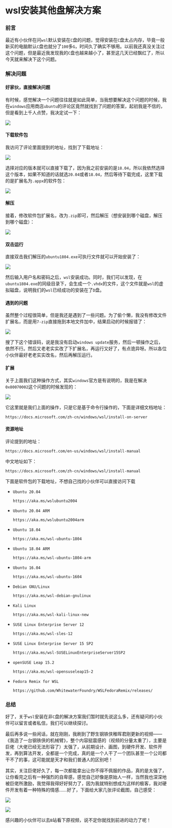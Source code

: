 # wsl安装其他盘解决方案



### 前言

最近有小伙伴在问`wsl`默认安装在`C`盘的问题，觉得安装在`C`盘太占内存，毕竟一般新买的电脑默认`C`盘也就分了`100`多`G`，时间久了确实不够用。以前我还真没关注过这个问题，但是最近我发现我的`C`盘也越来越小了，甚至这几天已经飘红了，所以今天就来解决下这个问题。

### 解决问题

#### 好家伙，直接解决问题

有时候，感觉解决一个问题往往就是如此简单，当我想要解决这个问题的时候，我在`windows`应用商店`ubuntu`的评论区竟然就找到了问题的答案，起初我是不信的，但是看到上千人点赞，我决定试一下：

![](https://syske-pic-bed.oss-cn-hangzhou.aliyuncs.com/imgs/images/20211008193136.png)

#### 下载软件包

我访问了评论里面提到的地址，找到了下载地址：

![](https://syske-pic-bed.oss-cn-hangzhou.aliyuncs.com/imgs/blog/20211008211443.png)

选择对应的版本就可以直接下载了，因为我之前安装的是`18.04`，所以我依然选择这个版本，如果不知道的话就选`20.04`或者`18.04`，然后等待下载完成，这里下载的是扩展名为`.appx`的软件包：

![](https://syske-pic-bed.oss-cn-hangzhou.aliyuncs.com/imgs/blog/20211008212035.png)



#### 解压

接着，修改软件包扩展名，改为`.zip`即可，然后解压（想安装到哪个磁盘，解压到哪个磁盘）：

![](https://syske-pic-bed.oss-cn-hangzhou.aliyuncs.com/imgs/blog/20211008212352.png)



#### 双击运行

直接双击我们解压的`ubuntu1804.exe`可执行文件就可以开始安装了：

![](https://syske-pic-bed.oss-cn-hangzhou.aliyuncs.com/imgs/blog/20211008212648.png)

然后输入用户名和密码之后，`wsl`安装成功。同时，我们可以发现，在`ubuntu1804.exe`的同级目录下，会生成一个`.vhdx`的文件，这个文件就是`wsl`的虚拟磁盘，说明我们的`wsl`已经成功的安装在了`D`盘。



#### 遇到的问题

虽然整个过程很简单，但是我还是遇到了一些问题。为了偷个懒，我没有修改文件扩展名，而是用`7-zip`直接拖到本地文件加中，结果启动的时候报错了：

![](https://syske-pic-bed.oss-cn-hangzhou.aliyuncs.com/imgs/images/20211008194711.png)

搜了下这个错误码，说是我没有启动`windows update`服务，然后一顿操作之后，依然不行。然后又老老实实改了下扩展名，再运行又好了，有点诡异呀。所以各位小伙伴最好老老实实改名，然后再解压运行。



#### 扩展

关于上面我们这种操作方式，其实`windows`官方是有说明的，我是在解决`0x80070002`这个问题的时候发现的：

![](https://syske-pic-bed.oss-cn-hangzhou.aliyuncs.com/imgs/blog/20211008213620.png)

它这里就是我们上面的操作，只是它是基于命令行操作的，下面是详细文档地址：

```
https://docs.microsoft.com/zh-cn/windows/wsl/install-on-server
```

#### 资源地址

评论提到的地址：

```
https://docs.microsoft.com/en-us/windows/wsl/install-manual
```

中文地址如下：

```
https://docs.microsoft.com/zh-cn/windows/wsl/install-manual
```

下面是软件包的下载地址，不想自己找的小伙伴可以直接访问下载

- `Ubuntu 20.04`

  ```
  https://aka.ms/wslubuntu2004
  ```

  

- `Ubuntu 20.04 ARM`

  ```
  https://aka.ms/wslubuntu2004arm
  ```

  

- `Ubuntu 18.04`

  ```
  https://aka.ms/wsl-ubuntu-1804
  ```

  

- `Ubuntu 18.04 ARM`

  ```
  https://aka.ms/wsl-ubuntu-1804-arm
  ```

  

- `Ubuntu 16.04`

  ```
  https://aka.ms/wsl-ubuntu-1604
  ```

  

- `Debian GNU/Linux`

  ```
  https://aka.ms/wsl-debian-gnulinux
  ```

  

- `Kali Linux`

  ```
  https://aka.ms/wsl-kali-linux-new
  ```

  

- `SUSE Linux Enterprise Server 12`

  ```
  https://aka.ms/wsl-sles-12
  ```

  

- `SUSE Linux Enterprise Server 15 SP2`

  ```
  https://aka.ms/wsl-SUSELinuxEnterpriseServer15SP2
  ```

  

- `openSUSE Leap 15.2`

  ```
  https://aka.ms/wsl-opensuseleap15-2
  ```

  

- `Fedora Remix for WSL`

  ```
  https://github.com/WhitewaterFoundry/WSLFedoraRemix/releases/
  ```

  

### 总结

好了，关于`wsl`安装在非`C`盘的解决方案我们暂时就先说这么多，还有疑问的小伙伴可以留言或者私信，我们可以继续探讨。

最后再多说一些闲话，就在刚刚，我刷到了野生钢铁侠稚晖君刚更新的视频——《我造了一台钢铁侠的机械臂》，整个内容挺震感的（视频的分量太重了），主要是巨佬（大佬已经无法形容了）太强了，从前期设计、画图，到硬件开发、软件开发，再到算法开发，全都是一个完成，真的是一个人干了一个团队甚至一个公司都干不了的事，这可能就是天才和我们普通人的区别吧！

其实，关注巨佬好久了，每一次都能拿出让你不得不佩服的作品，真的是太强了，让你看完之后有一种强烈的自卑感，感觉自己好像是原始人一样，当然我也深深地被巨佬所激励，我觉得我得好好努力了，因为我就特别想成为这样的极客，我对硬件开发有着一种特殊的情感……好了，下面给大家几张评论截图，自己感受：

![](https://syske-pic-bed.oss-cn-hangzhou.aliyuncs.com/imgs/blog/20211008221233.png)

![](https://syske-pic-bed.oss-cn-hangzhou.aliyuncs.com/imgs/blog/20211008221939.png)

感兴趣的小伙伴可以去`B`站看下原视频，说不定你就找到前进的动力了呢！
